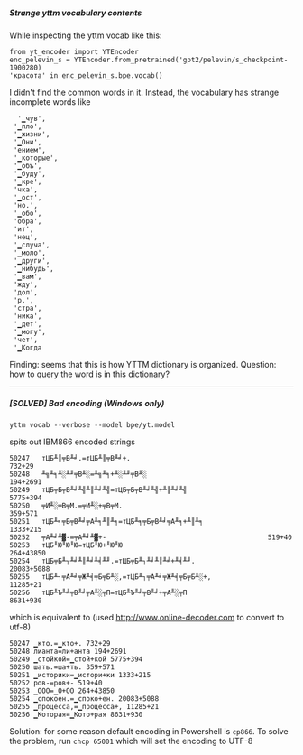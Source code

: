 ##### Strange yttm vocabulary contents

While inspecting the yttm vocab like this:
```
from yt_encoder import YTEncoder
enc_pelevin_s = YTEncoder.from_pretrained('gpt2/pelevin/s_checkpoint-1900280)
'красота' in enc_pelevin_s.bpe.vocab()
```
I didn't find the common words in it. Instead, the vocabulary has strange incomplete words like 
``` 
  '▁чув',
 '▁пло',
 '▁жизни',
 '▁Они',
 'ением',
 '▁которые',
 '▁объ',
 '▁буду',
 '▁кре',
 'чка',
 '▁ост',
 'но.',
 '▁обо',
 'обра',
 'ит',
 'нец',
 '▁случа',
 '▁моло',
 '▁други',
 '▁нибудь',
 '▁вам',
 'жду',
 'дол',
 'р,',
 'стра',
 'ника',
 '▁дет',
 '▁могу',
 'чет',
 '▁Когда 
```
Finding: seems that this is how YTTM dictionary is organized. Question: how to query the word is in this dictionary?

-------------------------------------------------------------

##### [SOLVED] Bad encoding (Windows only)
```
yttm vocab --verbose --model bpe/yt.model 
```
spits out IBM866 encoded strings
``` 
50247   тЦБ╨║╤В╨╛.=тЦБ╨║╤В╨╛+.                                      732+29
50248   ╨╗╨╕╨░╨╜╤В╨░=╨╗╨╕+╨░╨╜╤В╨░                                    194+2691
50249   тЦБ╤Б╤В╨╛╨╣╨║╨╛╨╣=тЦБ╤Б╤В╨╛╨╣+╨║╨╛╨╣                                5775+394
50250   ╤И╨░╤В╤М.=╤И╨░+╤В╤М.                                      359+571
50251   тЦБ╨╕╤Б╤В╨╛╤А╨╕╨║╨╕=тЦБ╨╕╤Б╤В╨╛╤А╨╕+╨║╨╕                              1333+215
50252   ╤А╨╛╨▓-=╤А╨╛╨▓+-                                        519+40
50253   тЦБ╨Ю╨Ю╨Ю=тЦБ╨Ю+╨Ю╨Ю                                        264+43850
50254   тЦБ╤Б╨┐╨╛╨║╨╛╨╡╨╜.=тЦБ╤Б╨┐╨╛╨║╨╛+╨╡╨╜.                              20083+5088
50255   тЦБ╨┐╤А╨╛╤Ж╨╡╤Б╤Б╨░,=тЦБ╨┐╤А╨╛╤Ж╨╡╤Б╤Б╨░+,                            11285+21
50256   тЦБ╨Ъ╨╛╤В╨╛╤А╨░╤П=тЦБ╨Ъ╨╛╤В╨╛+╤А╨░╤П                                8631+930
```
which is equivalent to (used http://www.online-decoder.com to convert to utf-8)
``` 
50247 ▁кто.=▁кто+. 732+29
50248 лианта=ли+анта 194+2691
50249 ▁стойкой=▁стой+кой 5775+394
50250 шать.=ша+ть. 359+571
50251 ▁историки=▁истори+ки 1333+215
50252 ров-=ров+- 519+40
50253 ▁ООО=▁О+ОО 264+43850
50254 ▁спокоен.=▁споко+ен. 20083+5088
50255 ▁процесса,=▁процесса+, 11285+21
50256 ▁Которая=▁Кото+рая 8631+930
```

Solution: for some reason default encoding in Powershell is ```cp866```. To solve the problem, run ```chcp 65001``` 
which will set the encoding to UTF-8